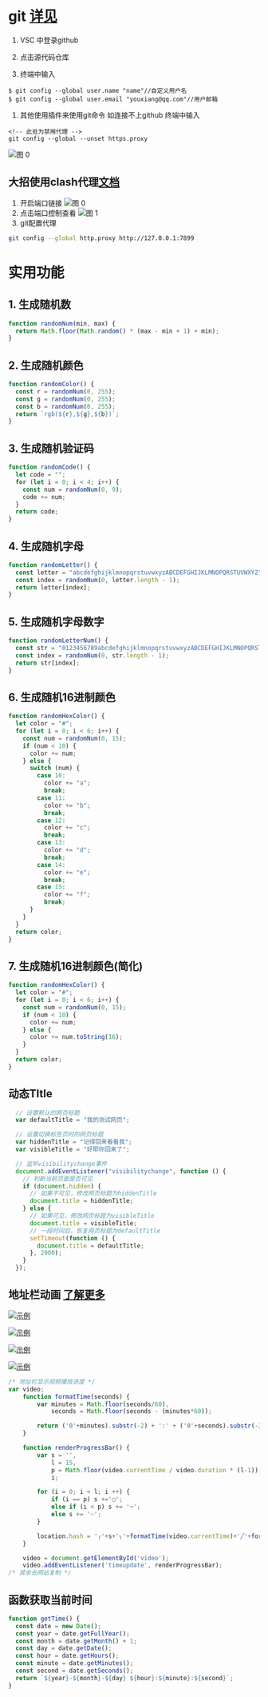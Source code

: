 # git [详见](https://blog.csdn.net/qq_29493173/article/details/113094143)

1. VSC 中登录github
1. 点击源代码仓库

1. 终端中输入

```base
$ git config --global user.name "name"//自定义用户名
$ git config --global user.email "youxiang@qq.com"//用户邮箱
```

1. 其他使用插件来使用git命令 如连接不上github 终端中输入

```base
<!-- 此处为禁用代理 -->
git config --global --unset https.proxy
```

![图 0](https://s2.loli.net/2023/11/08/ibLRV2PTIhQF8g6.png)  
## 大招使用clash代理[文档](https://www.cnblogs.com/cscshi/p/15705045.html)
<!-- 调用clash代理 -->
1. 开启端口链接
![图 0](images/c4d61f8087e1ad2028ad7afd102b59bef42c62a9b05b5f061b893e48d2071042.png)  
1. 点击端口控制查看
![图 1](images/ae8a8c8ec415d4766e6e31065f34c4a269f3734307e140bee3643ebfdb4fd681.png)  
1. git配置代理
```bash
git config --global http.proxy http://127.0.0.1:7899
```


# 实用功能

## 1. 生成随机数

```Javascript
function randomNum(min, max) {
  return Math.floor(Math.random() * (max - min + 1) + min);
}
```

## 2. 生成随机颜色

```Javascript
function randomColor() {
  const r = randomNum(0, 255);
  const g = randomNum(0, 255);
  const b = randomNum(0, 255);
  return `rgb(${r},${g},${b})`;
}
```

## 3. 生成随机验证码

```Javascript
function randomCode() {
  let code = "";
  for (let i = 0; i < 4; i++) {
    const num = randomNum(0, 9);
    code += num;
  }
  return code;
}
```

## 4. 生成随机字母

```Javascript
function randomLetter() {
  const letter = "abcdefghijklmnopqrstuvwxyzABCDEFGHIJKLMNOPQRSTUVWXYZ";
  const index = randomNum(0, letter.length - 1);
  return letter[index];
}
```

## 5. 生成随机字母数字

```Javascript
function randomLetterNum() {
  const str = "0123456789abcdefghijklmnopqrstuvwxyzABCDEFGHIJKLMNOPQRSTUVWXYZ";
  const index = randomNum(0, str.length - 1);
  return str[index];
}
```

## 6. 生成随机16进制颜色

```Javascript
function randomHexColor() {
  let color = "#";
  for (let i = 0; i < 6; i++) {
    const num = randomNum(0, 15);
    if (num < 10) {
      color += num;
    } else {
      switch (num) {
        case 10:
          color += "a";
          break;
        case 11:
          color += "b";
          break;
        case 12:
          color += "c";
          break;
        case 13:
          color += "d";
          break;
        case 14:
          color += "e";
          break;
        case 15:
          color += "f";
          break;
      }
    }
  }
  return color;
}
```

## 7. 生成随机16进制颜色(简化)

```Javascript
function randomHexColor() {
  let color = "#";
  for (let i = 0; i < 6; i++) {
    const num = randomNum(0, 15);
    if (num < 10) {
      color += num;
    } else {
      color += num.toString(16);
    }
  }
  return color;
}
```

## 动态TItle

```Javascript
  // 设置默认的网页标题
  var defaultTitle = "我的测试网页";

  // 设置切换标签页时的网页标题
  var hiddenTitle = "记得回来看看我";
  var visibleTitle = "好耶你回来了";

  // 监听visibilitychange事件
  document.addEventListener("visibilitychange", function () {
    // 判断当前页面是否可见
    if (document.hidden) {
      // 如果不可见，修改网页标题为hiddenTitle
      document.title = hiddenTitle;
    } else {
      // 如果可见，修改网页标题为visibleTitle
      document.title = visibleTitle;
      // 一段时间后，恢复网页标题为defaultTitle
      setTimeout(function () {
        document.title = defaultTitle;
      }, 2000);
    }
  });
```

## 地址栏动画 [了解更多](https://matthewrayfield.com/articles/animating-urls-with-javascript-and-emojis)

[![示例](https://matthewrayfield.com/articles/animating-urls-with-javascript-and-emojis/moons.gif)](https://matthewrayfield.com/articles/animating-urls-with-javascript-and-emojis)

[![示例](https://matthewrayfield.com/articles/animating-urls-with-javascript-and-emojis/progress.gif)](https://matthewrayfield.com/articles/animating-urls-with-javascript-and-emojis)

[![示例](https://matthewrayfield.com/articles/animating-urls-with-javascript-and-emojis/video-progress.gif)](https://matthewrayfield.com/articles/animating-urls-with-javascript-and-emojis)

[![示例](https://matthewrayfield.com/articles/animating-urls-with-javascript-and-emojis/video-moons.gif)](https://matthewrayfield.com/articles/animating-urls-with-javascript-and-emojis)

```JavaScript
/* 地址栏显示视频播放进度 */
var video;
    function formatTime(seconds) {
        var minutes = Math.floor(seconds/60),
            seconds = Math.floor(seconds - (minutes*60));

        return ('0'+minutes).substr(-2) + ':' + ('0'+seconds).substr(-2);
    }

    function renderProgressBar() {
        var s = '',
            l = 15,
            p = Math.floor(video.currentTime / video.duration * (l-1)),
            i;

        for (i = 0; i < l; i ++) {
            if (i == p) s +='◯';
            else if (i < p) s += '─';
            else s += '┄';
        }

        location.hash = '╭'+s+'╮'+formatTime(video.currentTime)+'╱'+formatTime(video.duration);
    }

    video = document.getElementById('video');
    video.addEventListener('timeupdate', renderProgressBar);
/* 其余去网站复制 */
```

## 函数获取当前时间

```Javascript
function getTime() {
  const date = new Date();
  const year = date.getFullYear();
  const month = date.getMonth() + 1;
  const day = date.getDate();
  const hour = date.getHours();
  const minute = date.getMinutes();
  const second = date.getSeconds();
  return `${year}-${month}-${day} ${hour}:${minute}:${second}`;
}
```